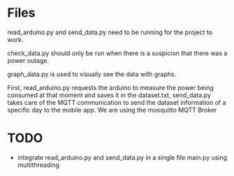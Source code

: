 # Files
read_arduino.py and send_data.py need to be running for the project to work.

check_data.py should only be run when there is a suspicion that there was a power outage.

graph_data.py is used to visually see the data with graphs.


First, read_arduino.py requests the arduino to measure the power being consumed at that moment and saves it in the dataset.txt, send_data.py takes care of the MQTT communication to send the dataset information of a specific day to the mobile app. We are using the mosquitto MQTT Broker

# TODO
- integrate read_arduino.py and send_data.py in a single file main.py using multithreading

